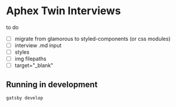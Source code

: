 # Aphex Twin Interviews

to do
- [ ] migrate from glamorous to styled-components (or css modules)
- [ ] interview .md input
- [ ] styles
- [ ] img filepaths
- [ ] target="_blank"

## Running in development
`gatsby develop`
